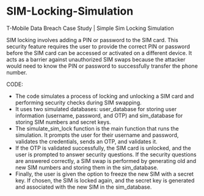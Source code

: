 # SIM-Locking-Simulation
T-Mobile Data Breach Case Study | Simple Sim Locking Simulation

SIM locking involves adding a PIN or password to the SIM card. This security feature requires the user to provide the correct PIN or password before the SIM card can be accessed or activated on a different device. It acts as a barrier against unauthorized SIM swaps because the attacker would need to know the PIN or password to successfully transfer the phone number.

CODE:
- The code simulates a process of locking and unlocking a SIM card and performing security checks during SIM swapping.
- It uses two simulated databases: user_database for storing user information (username, password, and OTP) and sim_database for storing SIM numbers and secret keys.
- The simulate_sim_lock function is the main function that runs the simulation. It prompts the user for their username and password, validates the credentials, sends an OTP, and validates it.
- If the OTP is validated successfully, the SIM card is unlocked, and the user is prompted to answer security questions. If the security questions are answered correctly, a SIM swap is performed by generating old and new SIM numbers and storing them in the sim_database.
- Finally, the user is given the option to freeze the new SIM with a secret key. If chosen, the SIM is locked again, and the secret key is generated and associated with the new SIM in the sim_database.





